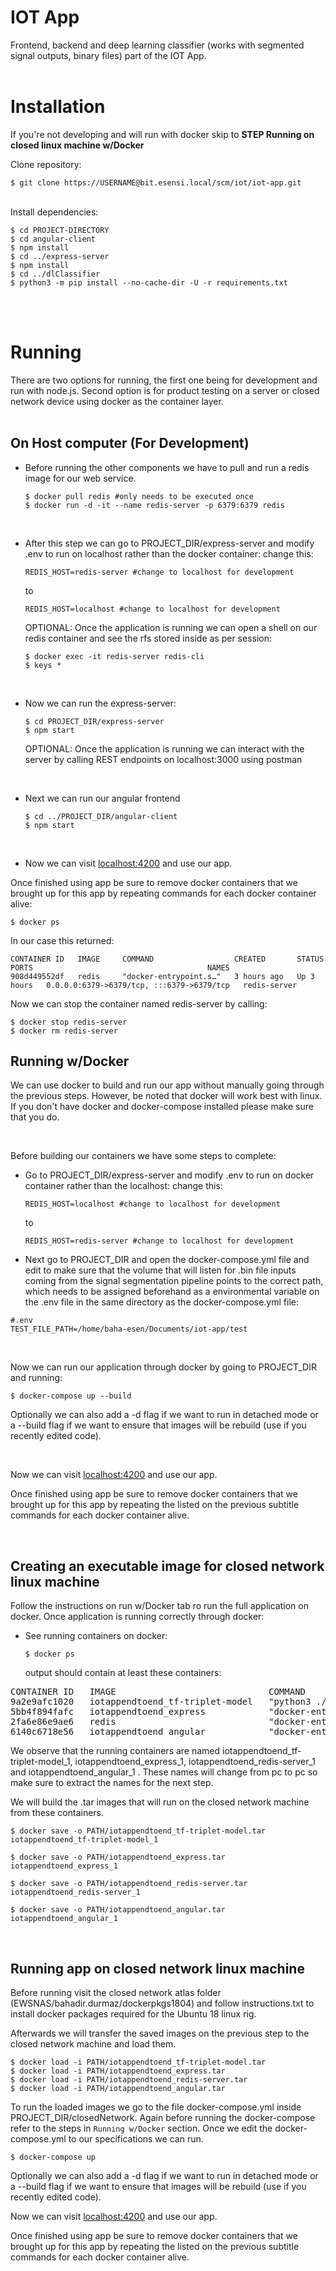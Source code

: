 # IOT App

Frontend, backend and deep learning classifier (works with segmented signal outputs, binary files) part of the IOT App.\
&nbsp;
&nbsp;

# Installation

If you're not developing and will run with docker skip to **STEP Running on closed linux machine w/Docker**

Clone repository:
```
$ git clone https://USERNAME@bit.esensi.local/scm/iot/iot-app.git
```
\
Install dependencies:
```
$ cd PROJECT-DIRECTORY
$ cd angular-client
$ npm install
$ cd ../express-server
$ npm install
$ cd ../dlClassifier
$ python3 -m pip install --no-cache-dir -U -r requirements.txt
```
\
&nbsp;

# Running

There are two options for running, the first one being for development and run with node.js. Second option is for product testing on a server or closed network device using docker as the container layer.\
&nbsp;

## On Host computer (For Development)
* Before running the other components we have to pull and run a redis image for our web service. 
    ```
    $ docker pull redis #only needs to be executed once
    $ docker run -d -it --name redis-server -p 6379:6379 redis
    ```
&nbsp;

* After this step we can go to PROJECT_DIR/express-server and modify .env to run on localhost rather than the docker container:
change this:
    ```
    REDIS_HOST=redis-server #change to localhost for development
    ```
    to 
    ```
    REDIS_HOST=localhost #change to localhost for development
    ```
    OPTIONAL: Once the application is running we can open a shell on our redis container and see the rfs stored inside as per session:

    ``` 
    $ docker exec -it redis-server redis-cli
    $ keys *
    ```

&nbsp;
* Now we can run the express-server:
    ```
    $ cd PROJECT_DIR/express-server
    $ npm start
    ```
    OPTIONAL: Once the application is running we can interact with the server by calling REST endpoints on localhost:3000 using postman

&nbsp;
* Next we can run our angular frontend
    ```
    $ cd ../PROJECT_DIR/angular-client
    $ npm start
    ```
&nbsp;
* Now we can visit [localhost:4200](http://localhost:4200) and use our app.

Once finished using app be sure to remove docker containers that we brought up for this app by repeating commands for each docker container alive:

```
$ docker ps
```
In our case this returned:
```
CONTAINER ID   IMAGE     COMMAND                  CREATED       STATUS       PORTS                                       NAMES
908d449552df   redis     "docker-entrypoint.s…"   3 hours ago   Up 3 hours   0.0.0.0:6379->6379/tcp, :::6379->6379/tcp   redis-server
```
Now we can stop the container named redis-server by calling:
```
$ docker stop redis-server
$ docker rm redis-server
```

## Running w/Docker
We can use docker to build and run our app without manually going through the previous steps. However, be noted that docker will work best with linux. If you don't have docker and docker-compose installed please make sure that you do.

&nbsp;

Before building our containers we have some steps to complete:
* Go to PROJECT_DIR/express-server and modify .env to run on docker container rather than the localhost:
change this:
    ```
    REDIS_HOST=localhost #change to localhost for development
    ```
    to
    ```
    REDIS_HOST=redis-server #change to localhost for development
    ```

* Next go to PROJECT_DIR and open the docker-compose.yml file and edit to make sure that the volume that will listen for .bin file inputs coming from the signal segmentation pipeline points to the correct path, which needs to be assigned beforehand as a environmental variable on the .env file in the same directory as the docker-compose.yml file:

```
#.env
TEST_FILE_PATH=/home/baha-esen/Documents/iot-app/test
```

&nbsp;

Now we can run our application through docker by going to PROJECT_DIR and running:
```
$ docker-compose up --build
```
Optionally we can also add a -d flag if we want to run in detached mode or a --build flag if we want to ensure that images will be rebuild (use if you recently edited code).

&nbsp;

Now we can visit [localhost:4200](http://localhost:4200) and use our app.

Once finished using app be sure to remove docker containers that we brought up for this app by repeating the listed on the previous subtitle commands for each docker container alive.

&nbsp;

## Creating an executable image for closed network linux machine
Follow the instructions on run w/Docker tab ro run the full application on docker. Once application is running correctly through docker:

* See running containers on docker:
    ```
    $ docker ps
    ```
    output should contain at least these containers: 
    
<pre>CONTAINER ID   IMAGE                             COMMAND                  CREATED      STATUS         PORTS                                       NAMES
9a2e9afc1020   iotappendtoend_tf-triplet-model   &quot;python3 ./triplet_f…&quot;   3 days ago   Up 6 seconds                                               iotappendtoend_tf-triplet-model_1
5bb4f894fafc   iotappendtoend_express            &quot;docker-entrypoint.s…&quot;   3 days ago   Up 6 seconds   0.0.0.0:3000-&gt;3000/tcp, :::3000-&gt;3000/tcp   iotappendtoend_express_1
2fa6e86e9ae6   redis                             &quot;docker-entrypoint.s…&quot;   3 days ago   Up 7 seconds   0.0.0.0:6379-&gt;6379/tcp, :::6379-&gt;6379/tcp   iotappendtoend_redis-server_1
6140c6718e56   iotappendtoend_angular            &quot;docker-entrypoint.s…&quot;   5 days ago   Up 7 seconds   0.0.0.0:4200-&gt;4200/tcp, :::4200-&gt;4200/tcp   iotappendtoend_angular_1
</pre>

We observe that the running containers are named iotappendtoend_tf-triplet-model_1, iotappendtoend_express_1, iotappendtoend_redis-server_1 and iotappendtoend_angular_1 . These names will change from pc to pc so make sure to extract the names for the next step.

We will build the .tar images that will run on the closed network machine from these containers. 

```
$ docker save -o PATH/iotappendtoend_tf-triplet-model.tar iotappendtoend_tf-triplet-model_1

$ docker save -o PATH/iotappendtoend_express.tar iotappendtoend_express_1

$ docker save -o PATH/iotappendtoend_redis-server.tar iotappendtoend_redis-server_1

$ docker save -o PATH/iotappendtoend_angular.tar iotappendtoend_angular_1

```
&nbsp;

## Running app on closed network linux machine
Before running visit the closed network atlas folder (EWSNAS/bahadir.durmaz/dockerpkgs1804) and follow instructions.txt to install docker packages required for the Ubuntu 18 linux rig.

Afterwards we will transfer the saved images on the previous step to the closed network machine and load them.
```
$ docker load -i PATH/iotappendtoend_tf-triplet-model.tar
$ docker load -i PATH/iotappendtoend_express.tar
$ docker load -i PATH/iotappendtoend_redis-server.tar
$ docker load -i PATH/iotappendtoend_angular.tar
```


To run the loaded images we go to the file docker-compose.yml inside PROJECT_DIR/closedNetwork. Again before running the docker-compose refer to the steps in ```Running w/Docker``` section. Once we edit the docker-compose.yml to our specifications we can run.

```
$ docker-compose up
```
Optionally we can also add a -d flag if we want to run in detached mode or a --build flag if we want to ensure that images will be rebuild (use if you recently edited code).
&nbsp;

Now we can visit [localhost:4200](http://localhost:4200) and use our app.

Once finished using app be sure to remove docker containers that we brought up for this app by repeating the listed on the previous subtitle commands for each docker container alive.




